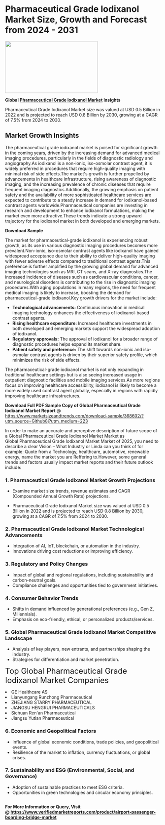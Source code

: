 <H1>Pharmaceutical Grade Iodixanol Market Size, Growth and Forecast from 2024 - 2031</H1><img class="aligncenter size-medium wp-image-584254" src="https://thirdeyenews.in/wp-content/uploads/2024/09/Global-Market-Research-300x168.jpeg" alt="" width="300" height="168" /><p><strong>Global&nbsp;<a href="https://www.marketsizeandtrends.com/download-sample/368602/?utm_source=Github8j?utm_medium=223">Pharmaceutical Grade Iodixanol Market</a> Insights</strong></p><p>Pharmaceutical Grade Iodixanol Market size was valued at USD 0.5 Billion in 2022 and is projected to reach USD 0.8 Billion by 2030, growing at a CAGR of 7.5% from 2024 to 2030.</p><p><h2>Market Growth Insights</h2> <p>The pharmaceutical grade iodixanol market is poised for significant growth in the coming years, driven by the increasing demand for advanced medical imaging procedures, particularly in the fields of diagnostic radiology and angiography.As iodixanol is a non-ionic, iso-osmolar contrast agent, it is widely preferred in procedures that require high-quality imaging with minimal risk of side effects.The market's growth is further propelled by advancements in healthcare infrastructure, rising awareness of diagnostic imaging, and the increasing prevalence of chronic diseases that require frequent imaging diagnostics.Additionally, the growing emphasis on patient safety and the availability of more sophisticated healthcare services are expected to contribute to a steady increase in demand for iodixanol-based contrast agents worldwide.Pharmaceutical companies are investing in research and development to enhance iodixanol formulations, making the market even more attractive.These trends indicate a strong upward trajectory for the iodixanol market in both developed and emerging markets.</p> <p><strong>Download Sample</strong></p> <p>The market for pharmaceutical-grade iodixanol is experiencing robust growth, as its use in various diagnostic imaging procedures becomes more prevalent.Non-ionic, iso-osmolar contrast agents like iodixanol have gained widespread acceptance due to their ability to deliver high-quality imaging with fewer adverse effects compared to traditional contrast agents.This preference is further amplified by the growing global demand for advanced imaging technologies such as MRI, CT scans, and X-ray diagnostics.The increased incidence of diseases such as cardiovascular conditions, cancer, and neurological disorders is contributing to the rise in diagnostic imaging procedures.With aging populations in many regions, the need for frequent medical imaging is likely to increase, boosting the demand for pharmaceutical-grade iodixanol.Key growth drivers for the market include: <ul> <li><strong>Technological advancements:</strong> Continuous innovation in medical imaging technology enhances the effectiveness of iodixanol-based contrast agents.</li> <li><strong>Rising healthcare expenditure:</strong> Increased healthcare investments in both developed and emerging markets support the widespread adoption of iodixanol.</li> <li><strong>Regulatory approvals:</strong> The approval of iodixanol for a broader range of diagnostic procedures helps expand its market share.</li> <li><strong>Patient safety and preference:</strong> The shift towards non-ionic and iso-osmolar contrast agents is driven by their superior safety profile, which minimizes the risk of side effects.</li> </ul> The pharmaceutical-grade iodixanol market is not only expanding in traditional healthcare settings but is also seeing increased usage in outpatient diagnostic facilities and mobile imaging services.As more regions focus on improving healthcare accessibility, iodixanol is likely to become a more widely used contrast agent globally, especially in regions with rapidly improving healthcare infrastructures.<p><span class=""><strong>Download Full PDF Sample Copy of Global Pharmaceutical Grade Iodixanol Market Report</strong> @ <a href="https://www.marketsizeandtrends.com/download-sample/368602/?utm_source=Github8j?utm_medium=223" target="_blank">https://www.marketsizeandtrends.com/download-sample/368602/?utm_source=Github8j?utm_medium=223</a></span></p><p>In order to make an accurate and perceptive description of future scope of a Global&nbsp;Pharmaceutical Grade Iodixanol Market Market as Global&nbsp;Pharmaceutical Grade Iodixanol Market Market of 2025, you need to describe a clear Vision &ndash; What Industry or Linda can you think of for example: Quote from a Technology, healthcare, automotive, renewable energy, name the market you are Reffering to.However, some general trends and factors usually impact market reports and their future outlook include:</p><h3>1.&nbsp;<strong>Pharmaceutical Grade Iodixanol Market Growth Projections</strong></h3><ul><li>Examine market size trends, revenue estimates and CAGR (Compounded Annual Growth Rate) projections.</li><li><p>Pharmaceutical Grade Iodixanol Market size was valued at USD 0.5 Billion in 2022 and is projected to reach USD 0.8 Billion by 2030, growing at a CAGR of 7.5% from 2024 to 2030.</p></li></ul><h3>2.&nbsp;<strong>Pharmaceutical Grade Iodixanol Market Technological Advancements</strong></h3><ul><li>Integration of AI, IoT, blockchain, or automation in the industry.</li><li>Innovations driving cost reductions or improving efficiency.</li></ul><h3>3.&nbsp;<strong>Regulatory and Policy Changes</strong></h3><ul><li>Impact of global and regional regulations, including sustainability and carbon-neutral goals.</li><li>Compliance challenges and opportunities tied to government initiatives.</li></ul><h3>4.&nbsp;<strong>Consumer Behavior Trends</strong></h3><ul><li>Shifts in demand influenced by generational preferences (e.g., Gen Z, Millennials).</li><li>Emphasis on eco-friendly, ethical, or personalized products/services.</li></ul><h3>5.&nbsp;<strong>Global Pharmaceutical Grade Iodixanol Market Competitive Landscape</strong></h3><ul><li>Analysis of key players, new entrants, and partnerships shaping the industry.</li><li>Strategies for differentiation and market penetration.</li></ul><p data-pm-slice="1 1 []"><span style="color: inherit; font-family: inherit; font-size: 25px;">Top Global Pharmaceutical Grade Iodixanol Market Companies</span></p><div class="" data-test-id=""><p><li>GE Healthcare AS</li><li> Lianyungang Runzhong Pharmaceutical</li><li> ZHEJIANG STARRY PHARMACEUTICAL</li><li> JIANGSU HENGRUI PHARMACEUTICALS</li><li> Sichuan Ren'an Pharmaceutical</li><li> Jiangsu Yutian Pharmaceutical</li></p></div><h3>6.&nbsp;<strong>Economic and Geopolitical Factors</strong></h3><ul><li>Influence of global economic conditions, trade policies, and geopolitical events.</li><li>Resilience of the market to inflation, currency fluctuations, or global crises.</li></ul><h3>7.&nbsp;<strong>Sustainability and ESG (Environmental, Social, and Governance)</strong></h3><ul><li>Adoption of sustainable practices to meet ESG criteria.</li><li>Opportunities in green technologies and circular economy principles.</li></ul><h2><strong style="font-size: 14px;">For More Information or Query, Visit @&nbsp;</strong><a style="background-color: #ffffff; font-size: 14px;" href="https://www.marketsizeandtrends.com/report/pharmaceutical-grade-iodixanol-market/" target="_blank">https://www.verifiedmarketreports.com/product/airport-passenger-boarding-bridge-market</a></h2>